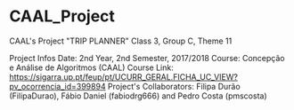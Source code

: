 # CAAL_Project


CAAL's Project "TRIP PLANNER"
Class 3, Group C, Theme 11

Project Infos
Date: 2nd Year, 2nd Semester, 2017/2018
Course: Concepção e Análise de Algoritmos (CAAL) 
Course Link: https://sigarra.up.pt/feup/pt/UCURR_GERAL.FICHA_UC_VIEW?pv_ocorrencia_id=399894
Project's Collaborators: Filipa Durão (FilipaDurao), Fábio Daniel (fabiodrg666) and Pedro Costa (pmscosta)
